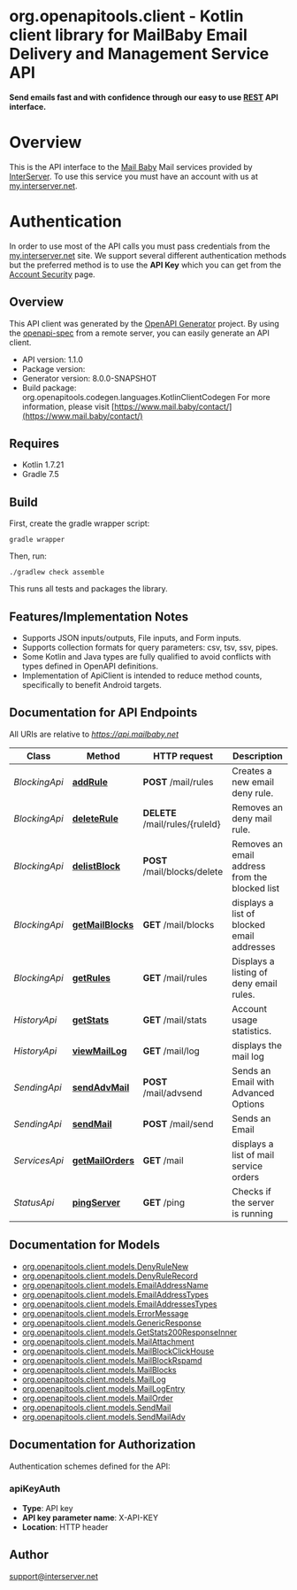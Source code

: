 # org.openapitools.client - Kotlin client library for MailBaby Email Delivery and Management Service API

**Send emails fast and with confidence through our easy to use [REST](https://en.wikipedia.org/wiki/Representational_state_transfer) API interface.**
# Overview
This is the API interface to the [Mail Baby](https//mail.baby/) Mail services provided by [InterServer](https://www.interserver.net). To use this service you must have an account with us at [my.interserver.net](https://my.interserver.net).
# Authentication
In order to use most of the API calls you must pass credentials from the [my.interserver.net](https://my.interserver.net/) site.
We support several different authentication methods but the preferred method is to use the **API Key** which you can get from the [Account Security](https://my.interserver.net/account_security) page.


## Overview
This API client was generated by the [OpenAPI Generator](https://openapi-generator.tech) project.  By using the [openapi-spec](https://github.com/OAI/OpenAPI-Specification) from a remote server, you can easily generate an API client.

- API version: 1.1.0
- Package version: 
- Generator version: 8.0.0-SNAPSHOT
- Build package: org.openapitools.codegen.languages.KotlinClientCodegen
For more information, please visit [https://www.mail.baby/contact/](https://www.mail.baby/contact/)

## Requires

* Kotlin 1.7.21
* Gradle 7.5

## Build

First, create the gradle wrapper script:

```
gradle wrapper
```

Then, run:

```
./gradlew check assemble
```

This runs all tests and packages the library.

## Features/Implementation Notes

* Supports JSON inputs/outputs, File inputs, and Form inputs.
* Supports collection formats for query parameters: csv, tsv, ssv, pipes.
* Some Kotlin and Java types are fully qualified to avoid conflicts with types defined in OpenAPI definitions.
* Implementation of ApiClient is intended to reduce method counts, specifically to benefit Android targets.

<a id="documentation-for-api-endpoints"></a>
## Documentation for API Endpoints

All URIs are relative to *https://api.mailbaby.net*

| Class | Method | HTTP request | Description |
| ------------ | ------------- | ------------- | ------------- |
| *BlockingApi* | [**addRule**](docs/BlockingApi.md#addrule) | **POST** /mail/rules | Creates a new email deny rule. |
| *BlockingApi* | [**deleteRule**](docs/BlockingApi.md#deleterule) | **DELETE** /mail/rules/{ruleId} | Removes an deny mail rule. |
| *BlockingApi* | [**delistBlock**](docs/BlockingApi.md#delistblock) | **POST** /mail/blocks/delete | Removes an email address from the blocked list |
| *BlockingApi* | [**getMailBlocks**](docs/BlockingApi.md#getmailblocks) | **GET** /mail/blocks | displays a list of blocked email addresses |
| *BlockingApi* | [**getRules**](docs/BlockingApi.md#getrules) | **GET** /mail/rules | Displays a listing of deny email rules. |
| *HistoryApi* | [**getStats**](docs/HistoryApi.md#getstats) | **GET** /mail/stats | Account usage statistics. |
| *HistoryApi* | [**viewMailLog**](docs/HistoryApi.md#viewmaillog) | **GET** /mail/log | displays the mail log |
| *SendingApi* | [**sendAdvMail**](docs/SendingApi.md#sendadvmail) | **POST** /mail/advsend | Sends an Email with Advanced Options |
| *SendingApi* | [**sendMail**](docs/SendingApi.md#sendmail) | **POST** /mail/send | Sends an Email |
| *ServicesApi* | [**getMailOrders**](docs/ServicesApi.md#getmailorders) | **GET** /mail | displays a list of mail service orders |
| *StatusApi* | [**pingServer**](docs/StatusApi.md#pingserver) | **GET** /ping | Checks if the server is running |


<a id="documentation-for-models"></a>
## Documentation for Models

 - [org.openapitools.client.models.DenyRuleNew](docs/DenyRuleNew.md)
 - [org.openapitools.client.models.DenyRuleRecord](docs/DenyRuleRecord.md)
 - [org.openapitools.client.models.EmailAddressName](docs/EmailAddressName.md)
 - [org.openapitools.client.models.EmailAddressTypes](docs/EmailAddressTypes.md)
 - [org.openapitools.client.models.EmailAddressesTypes](docs/EmailAddressesTypes.md)
 - [org.openapitools.client.models.ErrorMessage](docs/ErrorMessage.md)
 - [org.openapitools.client.models.GenericResponse](docs/GenericResponse.md)
 - [org.openapitools.client.models.GetStats200ResponseInner](docs/GetStats200ResponseInner.md)
 - [org.openapitools.client.models.MailAttachment](docs/MailAttachment.md)
 - [org.openapitools.client.models.MailBlockClickHouse](docs/MailBlockClickHouse.md)
 - [org.openapitools.client.models.MailBlockRspamd](docs/MailBlockRspamd.md)
 - [org.openapitools.client.models.MailBlocks](docs/MailBlocks.md)
 - [org.openapitools.client.models.MailLog](docs/MailLog.md)
 - [org.openapitools.client.models.MailLogEntry](docs/MailLogEntry.md)
 - [org.openapitools.client.models.MailOrder](docs/MailOrder.md)
 - [org.openapitools.client.models.SendMail](docs/SendMail.md)
 - [org.openapitools.client.models.SendMailAdv](docs/SendMailAdv.md)


<a id="documentation-for-authorization"></a>
## Documentation for Authorization


Authentication schemes defined for the API:
<a id="apiKeyAuth"></a>
### apiKeyAuth

- **Type**: API key
- **API key parameter name**: X-API-KEY
- **Location**: HTTP header



## Author

support@interserver.net
